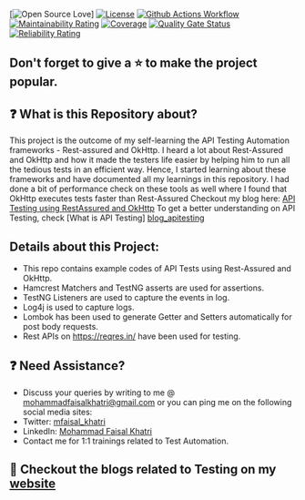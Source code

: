 
[![Open Source Love](https://badges.frapsoft.com/os/v1/open-source.svg?v=103)]
[![License](https://img.shields.io/badge/License-Apache%202.0-blue.svg)](https://opensource.org/licenses/Apache-2.0)
[![Github Actions Workflow](https://github.com/mfaisalkhatri/OkHttpRestAssuredExamples/actions/workflows/maven.yml/badge.svg)](https://github.com/mfaisalkhatri/OkHttpRestAssuredExamples/actions/workflows/maven.yml)
[![Maintainability Rating](https://sonarcloud.io/api/project_badges/measure?project=mfaisalkhatri_OkHttpRestAssuredExamples&metric=sqale_rating)](https://sonarcloud.io/summary/new_code?id=mfaisalkhatri_OkHttpRestAssuredExamples)
[![Coverage](https://sonarcloud.io/api/project_badges/measure?project=mfaisalkhatri_OkHttpRestAssuredExamples&metric=coverage)](https://sonarcloud.io/summary/new_code?id=mfaisalkhatri_OkHttpRestAssuredExamples)
[![Quality Gate Status](https://sonarcloud.io/api/project_badges/measure?project=mfaisalkhatri_OkHttpRestAssuredExamples&metric=alert_status)](https://sonarcloud.io/summary/new_code?id=mfaisalkhatri_OkHttpRestAssuredExamples)
[![Reliability Rating](https://sonarcloud.io/api/project_badges/measure?project=mfaisalkhatri_OkHttpRestAssuredExamples&metric=reliability_rating)](https://sonarcloud.io/summary/new_code?id=mfaisalkhatri_OkHttpRestAssuredExamples)


## Don't forget to give a :star: to make the project popular.

## :question: What is this Repository about?

This project is the outcome of my self-learning the API Testing Automation frameworks - Rest-assured and OkHttp.
I heard a lot about Rest-Assured and OkHttp and how it made the testers life easier by helping him to run all the tedious tests in an efficient way.
Hence, I started learning about these frameworks and have documented all my learnings in this repository.
I had done a bit of performance check on these tools as well where I found that OkHttp executes tests faster than Rest-Assured
Checkout my blog here: [API Testing using RestAssured and OkHttp][blog] 
To get a better understanding on API Testing, check [What is API Testing] [blog_apitesting]

## Details about this Project: 
- This repo contains example codes of API Tests using Rest-Assured and OkHttp.
- Hamcrest Matchers and TestNG asserts are used for assertions.
- TestNG Listeners are used to capture the events in log.
- Log4j is used to capture logs.
- Lombok has been used to generate Getter and Setters automatically for post body requests.
- Rest APIs on https://reqres.in/ have been used for testing.

## :question: Need Assistance?
- Discuss your queries by writing to me @ [mohammadfaisalkhatri@gmail.com][mail] or you can ping me on the following social media sites:
- Twitter: [mfaisal_khatri][twitter] 
- LinkedIn: [Mohammad Faisal Khatri][linkedin]
- Contact me for 1:1 trainings related to Test Automation.

## :thought_balloon: Checkout the blogs related to Testing on my [website][]

[mail]: mohammadfaisalkhatri@gmail.com
[linkedin]: https://www.linkedin.com/in/faisalkhatri/
[twitter]: https://twitter.com/mfaisal_khatri
[website]: https://mfaisalkhatri.github.io
[blog]: https://mfaisalkhatri.github.io/2020/05/29/restassuredokhttp/
[blog_apitesting]: https://mfaisalkhatri.github.io/2020/08/08/apitesting/
